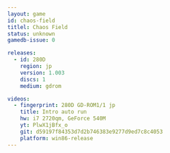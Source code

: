 ```yaml
---
layout: game
id: chaos-field
titlel: Chaos Field
status: unknown
gamedb-issue: 0

releases:
  - id: 280D
    region: jp
    version: 1.003
    discs: 1
    medium: gdrom

videos:
  - fingerprint: 280D GD-ROM1/1 jp
    title: Intro auto run
    hw: i7 2720qm, GeForce 540M
    yt: PlwX1jBfx_o
    git: d59197f84353d7d2b746383e9277d9ed7c8c4053
    platform: win86-release
---
```

